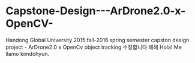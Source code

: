# Capstone-Design---ArDrone2.0-x-OpenCV-
Handong Global University 2015.fall-2016.spring semester capston design project - ArDrone2.0 x OpenCv object tracking
수정합니다 헤헤
Hola!
Me llamo kimdohyun.
